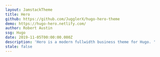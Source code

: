 ```yaml
---
layout: JamstackTheme
title: Hero
github: https://github.com/JugglerX/hugo-hero-theme
demo: https://hugo-hero.netlify.com/
author: Robert Austin
ssg: Hugo
date: 2019-11-05T00:00:00.000Z
description: 'Hero is a modern fullwidth business theme for Hugo. '
stale: false
---
```

